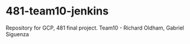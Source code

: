 # 481-team10-jenkins
Repository for GCP, 481 final project. Team10 - Richard Oldham, Gabriel Siguenza
